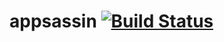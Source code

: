 # appsassin [![Build Status](https://travis-ci.org/leecrossley/appsassin.png?branch=master)](https://travis-ci.org/leecrossley/appsassin)